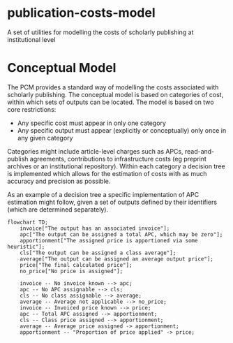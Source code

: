 # publication-costs-model
A set of utilities for modelling the costs of scholarly publishing at institutional level

# Conceptual Model

The PCM provides a standard way of modelling the costs associated with scholarly publishing. 
The conceptual model is based on categories of cost, within which sets of outputs can be located.
The model is based on two core restrictions:

* Any specific cost must appear in only one category
* Any specific output must appear (explicitly or conceptually) only once in any given category

Categories might include article-level charges such as APCs, read-and-publish agreements, contributions to
infrastructure costs (eg preprint archives or an institutional repository). Within each category a decision
tree is implemented which allows for the estimation of costs with as much accuracy and precision as possible.

As an example of a decision tree a specific implementation of APC estimation might follow, given a set of
outputs defined by their identifiers (which are determined separately).

```mermaid
flowchart TD;
    invoice["The output has an associated invoice"];
    apc["The output can be assigned a total APC, which may be zero"];
    apportionment["The assigned price is apportioned via some heuristic"];
    cls["The output can be assigned a class average"];
    average["The output can be assigned an average output price"];
    price["The final calculated price"];
    no_price["No price is assigned"];
    
    invoice -- No invoice known --> apc;
    apc -- No APC assignable --> cls;
    cls -- No class assignable --> average;
    average -- Average not applicable --> no_price;
    invoice -- Invoiced price known --> price;
    apc -- Total APC assigned --> apportionment;
    cls -- Class price assigned --> apportionment;
    average -- Average price assigned -> apportionment;
    apportionment -- "Proportion of price applied" -> price;
```
